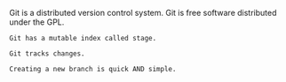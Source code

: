 Git is a distributed version control system.
Git is free software distributed under the GPL.

```plain
Git has a mutable index called stage.
```

```plain
Git tracks changes.
```

```plain
Creating a new branch is quick AND simple.
```